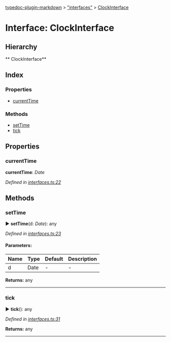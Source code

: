 [typedoc-plugin-markdown](../index.md) > ["interfaces"](../modules/_interfaces_.md) > [ClockInterface](../interfaces/_interfaces_.clockinterface.md)

# Interface: ClockInterface

## Hierarchy

** ClockInterface**




## Index

### Properties

* [currentTime](_interfaces_.clockinterface.md#currenttime)


### Methods

* [setTime](_interfaces_.clockinterface.md#settime)
* [tick](_interfaces_.clockinterface.md#tick)



## Properties

<a id="currenttime"></a>
###  currentTime
**currentTime**:  *Date* 

*Defined in [interfaces.ts:22](https://github.com/tgreyuk/typedoc-plugin-markdown/blob/master/tests/src/interfaces.ts#L22)*







## Methods

<a id="settime"></a>

###  setTime

► **setTime**(d: *Date*): any

*Defined in [interfaces.ts:23](https://github.com/tgreyuk/typedoc-plugin-markdown/blob/master/tests/src/interfaces.ts#L23)*


#### Parameters:

| Name  | Type                | Default | Description  |
| ------ | ------------------- | ------------ | ------------ |
| d  | Date | - | - |





**Returns:** any

---

<a id="tick"></a>

###  tick

► **tick**(): any

*Defined in [interfaces.ts:31](https://github.com/tgreyuk/typedoc-plugin-markdown/blob/master/tests/src/interfaces.ts#L31)*




**Returns:** any

---



